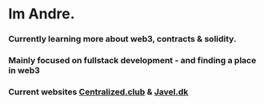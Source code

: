#  Im Andre.
###  Currently learning more about web3, contracts & solidity.
###  Mainly focused on fullstack development - and finding a place in web3
###  Current websites [Centralized.club](https://centralized.club) & [Javel.dk](http://javel.dk)
